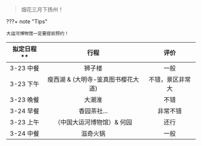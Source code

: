 > 烟花三月下扬州！

???+ note "Tips"

    大运河博物馆一定要提前预约！

| 拟定日程** |              **行程**              |     **评价**     |
| :--------: | :--------------------------------: | :--------------: |
| 3-23 中餐  |               狮子楼               |       一般       |
| 3-23 下午  | 瘦西湖 & (大明寺-鉴真图书樱花大道) | 不错，景区非常大 |
| 3-23 晚餐  |               大潮淮               |       不错       |
| 3-24 早餐  |            香园茶社...             |     非常不错     |
| 3-23 上午  |     （中国大运河博物馆）& 何园     |       还行       |
| 3-24 中餐  |              滋奇火锅              |       一般       |

